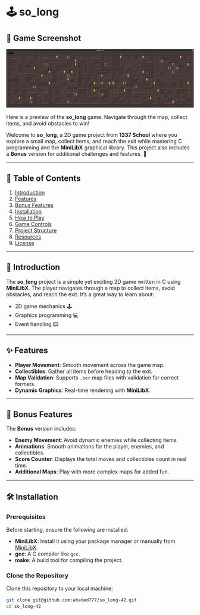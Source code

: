 # 🕹️ so_long

## 📸 Game Screenshot

![Game Screenshot](assets/image.png)

Here is a preview of the **so_long** game. Navigate through the map, collect items, and avoid obstacles to win!

Welcome to **so_long**, a 2D game project from **1337 School** where you explore a small map, collect items, and reach the exit while mastering C programming and the **MiniLibX** graphical library. This project also includes a **Bonus** version for additional challenges and features. 🚀

---

## 📜 Table of Contents

1. [Introduction](#-introduction)
2. [Features](#-features)
3. [Bonus Features](#-bonus-features)
4. [Installation](#-installation)
5. [How to Play](#-how-to-play)
6. [Game Controls](#-game-controls)
7. [Project Structure](#-project-structure)
8. [Resources](#-resources)
9. [License](#-license)

---

## 🌟 Introduction

The **so_long** project is a simple yet exciting 2D game written in C using **MiniLibX**. The player navigates through a map to collect items, avoid obstacles, and reach the exit. It’s a great way to learn about:

- 2D game mechanics 🕹️
- Graphics programming 💻
- Event handling ⌨️

---

## ✨ Features

- **Player Movement**: Smooth movement across the game map.
- **Collectibles**: Gather all items before heading to the exit.
- **Map Validation**: Supports `.ber` map files with validation for correct formats.
- **Dynamic Graphics**: Real-time rendering with **MiniLibX**.

---

## 🚀 Bonus Features

The **Bonus** version includes:

- **Enemy Movement**: Avoid dynamic enemies while collecting items.
- **Animations**: Smooth animations for the player, enemies, and collectibles.
- **Score Counter**: Displays the total moves and collectibles count in real time.
- **Additional Maps**: Play with more complex maps for added fun.

---

## 🛠 Installation

### Prerequisites

Before starting, ensure the following are installed:

- **MiniLibX**: Install it using your package manager or manually from [MiniLibX](https://harm-smits.github.io/42docs/libs/minilibx).
- **gcc**: A C compiler like `gcc`.
- **make**: A build tool for compiling the project.

### Clone the Repository

Clone this repository to your local machine:
```bash
git clone git@github.com:ahaded777/so_long-42.git
cd so_long-42

